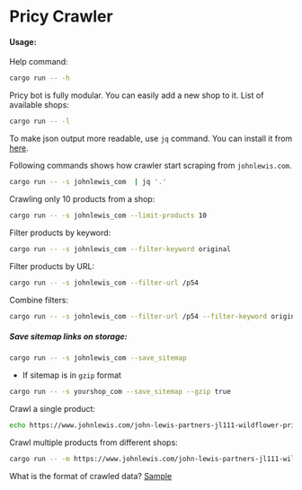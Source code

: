 # Pricy Crawler




#### Usage:

Help command:
```bash
cargo run -- -h
```

Pricy bot is fully modular. You can easily add a new shop to it.
List of available shops:
```bash
cargo run -- -l

```
To make json output more readable, use `jq` command. You can install it from [here](https://stedolan.github.io/jq/download/).

Following commands shows how crawler start scraping from `johnlewis.com`.

```bash
cargo run -- -s johnlewis_com  | jq '.'

```

Crawling only 10 products from a shop:

```bash
cargo run -- -s johnlewis_com --limit-products 10 

```

Filter products by keyword:

```bash
cargo run -- -s johnlewis_com --filter-keyword original
```
Filter products by URL:

```bash
cargo run -- -s johnlewis_com --filter-url /p54
```
Combine filters:

```bash
cargo run -- -s johnlewis_com --filter-url /p54 --filter-keyword original
```


##### Save sitemap links on storage:

```bash
cargo run -- -s johnlewis_com --save_sitemap
```

- If sitemap is in `gzip` format

```bash
cargo run -- -s yourshop_com --save_sitemap --gzip true
```


Crawl a single product:

```bash
echo https://www.johnlewis.com/john-lewis-partners-jl111-wildflower-print-sewing-machine-blue/p5548442 | cargo run -- -p
```

Crawl multiple products from different shops:


```bash
cargo run -- -m https://www.johnlewis.com/john-lewis-partners-jl111-wildflower-print-sewing-machine-blue/p5548442,https://www.johnlewis.com/john-lewis-partners-jl111-wildflower-print-sewing-machine-blue/p552242

```

What is the format of crawled data?
[Sample](./sample-crawled-products.json)

